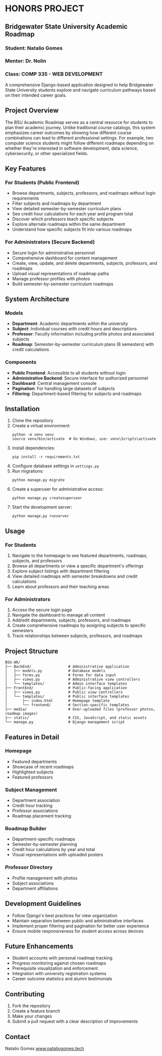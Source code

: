 # HONORS PROJECT
## Bridgewater State University Academic Roadmap

### Student: Natalio Gomes
### Mentor: Dr. Nolin
### Class: COMP 335 -  WEB DEVELOPMENT

A comprehensive Django-based application designed to help Bridgewater State University students explore and navigate curriculum pathways based on their intended career goals.

## Project Overview

The BSU Academic Roadmap serves as a central resource for students to plan their academic journey. Unlike traditional course catalogs, this system emphasizes career outcomes by showing how different course combinations can lead to different professional settings. For example, two computer science students might follow different roadmaps depending on whether they're interested in software development, data science, cybersecurity, or other specialized fields.

## Key Features

### For Students (Public Frontend)
- Browse departments, subjects, professors, and roadmaps without login requirements
- Filter subjects and roadmaps by department
- View detailed semester-by-semester curriculum plans
- See credit hour calculations for each year and program total
- Discover which professors teach specific subjects
- Explore alternate roadmaps within the same department
- Understand how specific subjects fit into various roadmaps

### For Administrators (Secure Backend)
- Secure login for administrative personnel
- Comprehensive dashboard for content management
- Create, view, update, and delete departments, subjects, professors, and roadmaps
- Upload visual representations of roadmap paths
- Manage professor profiles with photos
- Build semester-by-semester curriculum roadmaps

## System Architecture

### Models
- **Department**: Academic departments within the university
- **Subject**: Individual courses with credit hours and descriptions
- **Professor**: Faculty information including profile photos and associated subjects
- **Roadmap**: Semester-by-semester curriculum plans (8 semesters) with credit calculations

### Components
- **Public Frontend**: Accessible to all students without login
- **Administrative Backend**: Secure interface for authorized personnel
- **Dashboard**: Central management console
- **Pagination**: For handling large datasets of subjects
- **Filtering**: Department-based filtering for subjects and roadmaps

## Installation

1. Clone the repository
2. Create a virtual environment:
   ```
   python -m venv venv
   source venv/bin/activate  # On Windows, use: venv\Scripts\activate
   ```
3. Install dependencies:
   ```
   pip install -r requirements.txt
   ```
4. Configure database settings in `settings.py`
5. Run migrations:
   ```
   python manage.py migrate
   ```
6. Create a superuser for administrative access:
   ```
   python manage.py createsuperuser
   ```
7. Start the development server:
   ```
   python manage.py runserver
   ```

## Usage

### For Students
1. Navigate to the homepage to see featured departments, roadmaps, subjects, and professors
2. Browse all departments or view a specific department's offerings
3. Explore subject listings with department filtering
4. View detailed roadmaps with semester breakdowns and credit calculations
5. Learn about professors and their teaching areas

### For Administrators
1. Access the secure login page
2. Navigate the dashboard to manage all content
3. Add/edit departments, subjects, professors, and roadmaps
4. Create comprehensive roadmaps by assigning subjects to specific semesters
5. Track relationships between subjects, professors, and roadmaps

## Project Structure

```
BSU-AR/
├── BackEnd/                 # Administrative application
│   ├── models.py            # Database models
│   ├── forms.py             # Forms for data input
│   ├── views.py             # Administrative view controllers
│   └── templates/           # Admin interface templates
├── FrontEnd/                # Public-facing application
│   ├── views.py             # Public view controllers
│   └── templates/           # Public interface templates
│       ├── index.html       # Homepage template
│       └── frontend/        # Section-specific templates
├── media/                   # User-uploaded files (professor photos, roadmap images)
├── static/                  # CSS, JavaScript, and static assets
└── manage.py                # Django management script
```

## Features in Detail

### Homepage
- Featured departments
- Showcase of recent roadmaps
- Highlighted subjects
- Featured professors

### Subject Management
- Department association
- Credit hour tracking
- Professor associations
- Roadmap placement tracking

### Roadmap Builder
- Department-specific roadmaps
- Semester-by-semester planning
- Credit hour calculations by year and total
- Visual representations with uploaded posters

### Professor Directory
- Profile management with photos
- Subject associations
- Department affiliations

## Development Guidelines

- Follow Django's best practices for view organization
- Maintain separation between public and administrative interfaces
- Implement proper filtering and pagination for better user experience
- Ensure mobile responsiveness for student access across devices

## Future Enhancements

- Student accounts with personal roadmap tracking
- Progress monitoring against chosen roadmaps
- Prerequisite visualization and enforcement
- Integration with university registration systems
- Career outcome statistics and alumni testimonials

## Contributing

1. Fork the repository
2. Create a feature branch
3. Make your changes
4. Submit a pull request with a clear description of improvements



## Contact

Natalio Gomes
www.nataliogomes.tech
